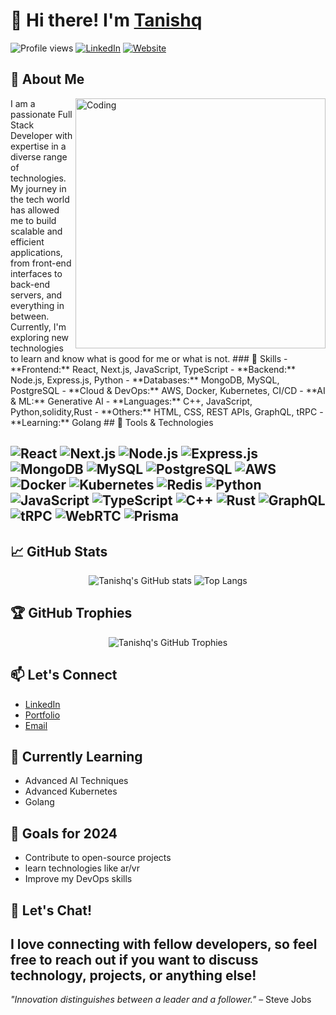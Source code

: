  # 👋 Hi there! I'm [Tanishq](https://github.com/Tanishq1604)
![Profile views](https://komarev.com/ghpvc/?username=Tanishq1604&color=brightgreen)
[![LinkedIn](https://img.shields.io/badge/LinkedIn-0077B5?logo=linkedin&logoColor=white)](https://www.linkedin.com/in/tanishq-b80b66286/)
[![Website](https://img.shields.io/badge/Website-FF7139?style=flat&logo=firefox&logoColor=white)](https://portfolio-tanishq.vercel.app/)
## 🚀 About Me
<img align="right" alt="Coding" width="400" src="https://media.giphy.com/media/qgQUggAC3Pfv687qPC/giphy.gif">
I am a passionate Full Stack Developer with expertise in a diverse range of technologies. My journey in the tech world has allowed me to build scalable and efficient applications, from front-end interfaces to back-end servers, and everything in between. Currently, I'm exploring new technologies to learn and know what is good for me or what is not.
### 🌟 Skills
- **Frontend:** React, Next.js, JavaScript, TypeScript
- **Backend:** Node.js, Express.js, Python
- **Databases:** MongoDB, MySQL, PostgreSQL
- **Cloud & DevOps:** AWS, Docker, Kubernetes, CI/CD
- **AI & ML:** Generative AI
- **Languages:** C++, JavaScript, Python,solidity,Rust
- **Others:** HTML, CSS, REST APIs, GraphQL, tRPC
- **Learning:** Golang
## 🔧 Tools & Technologies

![React](https://img.shields.io/badge/React-20232A?style=for-the-badge&logo=react&logoColor=61DAFB)
![Next.js](https://img.shields.io/badge/Next.js-000000?style=for-the-badge&logo=nextdotjs&logoColor=white)
![Node.js](https://img.shields.io/badge/Node.js-43853D?style=for-the-badge&logo=nodedotjs&logoColor=white)
![Express.js](https://img.shields.io/badge/Express.js-404D59?style=for-the-badge)
![MongoDB](https://img.shields.io/badge/MongoDB-4EA94B?style=for-the-badge&logo=mongodb&logoColor=white)
![MySQL](https://img.shields.io/badge/MySQL-4479A1?style=for-the-badge&logo=mysql&logoColor=white)
![PostgreSQL](https://img.shields.io/badge/PostgreSQL-316192?style=for-the-badge&logo=postgresql&logoColor=white)
![AWS](https://img.shields.io/badge/AWS-232F3E?style=for-the-badge&logo=amazon-aws&logoColor=white)
![Docker](https://img.shields.io/badge/Docker-2496ED?style=for-the-badge&logo=docker&logoColor=white)
![Kubernetes](https://img.shields.io/badge/Kubernetes-326CE5?style=for-the-badge&logo=kubernetes&logoColor=white)
![Redis](https://img.shields.io/badge/Redis-DC382D?style=for-the-badge&logo=redis&logoColor=white)
![Python](https://img.shields.io/badge/Python-3776AB?style=for-the-badge&logo=python&logoColor=white)
![JavaScript](https://img.shields.io/badge/JavaScript-323330?style=for-the-badge&logo=javascript&logoColor=F7DF1E)
![TypeScript](https://img.shields.io/badge/TypeScript-007ACC?style=for-the-badge&logo=typescript&logoColor=white)
![C++](https://img.shields.io/badge/C++-00599C?style=for-the-badge&logo=cplusplus&logoColor=white)
![Rust](https://img.shields.io/badge/Rust-000000?style=for-the-badge&logo=rust&logoColor=white)
![GraphQL](https://img.shields.io/badge/GraphQL-E10098?style=for-the-badge&logo=graphql&logoColor=white)
![tRPC](https://img.shields.io/badge/tRPC-2596BE?style=for-the-badge&logo=trpc&logoColor=white)
![WebRTC](https://img.shields.io/badge/WebRTC-333333?style=for-the-badge&logo=webrtc&logoColor=white)
![Prisma](https://img.shields.io/badge/Prisma-2D3748?style=for-the-badge&logo=prisma&logoColor=white)
---
## 📈 GitHub Stats
<p align="center">
  <img src="https://github-readme-stats.vercel.app/api?username=Tanishq1604&show_icons=true&theme=radical" alt="Tanishq's GitHub stats" />
  <img src="https://github-readme-stats.vercel.app/api/top-langs/?username=Tanishq1604&layout=compact&theme=radical" alt="Top Langs" />
</p>

## 🏆 GitHub Trophies
<p align="center">
  <img src="https://github-profile-trophy.vercel.app/?username=Tanishq1604&theme=onedark" alt="Tanishq's GitHub Trophies" />
</p>

## 📫 Let's Connect
- [LinkedIn](https://www.linkedin.com/in/tanishq-b80b66286/)
- [Portfolio](https://portfolio-tanishq.vercel.app/)
- [Email](mailto:tanishq162005@gmail.com)
## 🌱 Currently Learning
- Advanced AI Techniques
- Advanced Kubernetes
- Golang
## 🎯 Goals for 2024
- Contribute to open-source projects
- learn technologies like ar/vr
- Improve my DevOps skills
## 💬 Let's Chat!
I love connecting with fellow developers, so feel free to reach out if you want to discuss technology, projects, or anything else!
---

*"Innovation distinguishes between a leader and a follower."* – Steve Jobs
